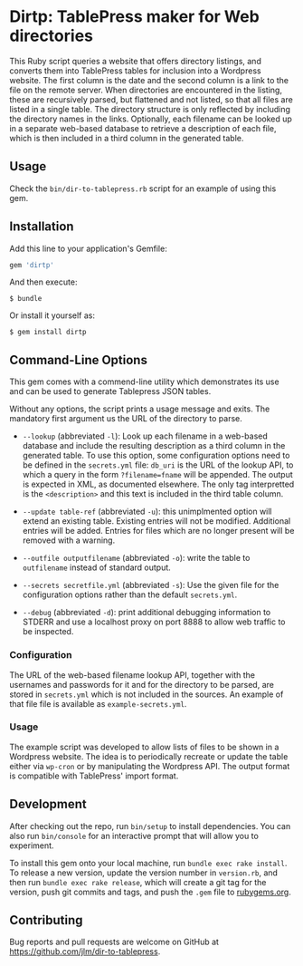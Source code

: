 # Dirtp: TablePress maker for Web directories


This Ruby script queries a website that offers directory listings, and converts them into TablePress tables
for inclusion into a Wordpress website.  The first column is the date and the second column is a link to the
file on the remote server.  When directories are encountered in the listing, these are recursively
parsed, but flattened and not listed, so that all files are listed in a single table. The directory structure
is only reflected by including the directory names in the links.
Optionally, each filename can be looked up in a separate web-based database to retrieve a description of each
file, which is then included in a third column in the generated table.

## Usage

Check the `bin/dir-to-tablepress.rb` script for an example of using this gem.

## Installation

Add this line to your application's Gemfile:

```ruby
gem 'dirtp'
```

And then execute:

    $ bundle

Or install it yourself as:

    $ gem install dirtp

## Command-Line Options
This gem comes with a commend-line utility which demonstrates its use and can be used
to generate Tablepress JSON tables.

Without any options, the script prints a usage message and exits.  The mandatory first argument us the URL of the
directory to parse.  
* `--lookup`  (abbreviated `-l`): Look up each filename in a web-based database and include the resulting description
  as a third column in the generated table.  To use this option, some configuration options need to be defined
  in the `secrets.yml` file: `db_uri` is the URL of the lookup API, to which a query in the form `?filename=fname`
  will be appended.  The output is expected in XML, as documented elsewhere.  The only tag interpretted is the
  `<description>` and this text is included in the third table column.
  
* `--update table-ref` (abbreviated `-u`): this unimplmented option will extend an existing table.  Existing
  entries will not be modified.  Additional entries will be added. Entries for files which are no longer present
  will be removed with a warning.
* `--outfile outputfilename` (abbreviated `-o`): write the table to `outfilename` instead of standard output.
* `--secrets secretfile.yml` (abbreviated `-s`): Use the given file for the configuration options rather than the
  default `secrets.yml`. 
* `--debug`  (abbreviated `-d`): print additional debugging information to STDERR and use a localhost proxy on port
  8888 to allow web traffic to be inspected.

### Configuration
The URL of the web-based filename lookup API, together with the usernames
and passwords for it and for the directory to be parsed, are stored in `secrets.yml` which is not included
in the sources.  An example of that file file is available as `example-secrets.yml`.

### Usage
The example script was developed to allow lists of files to be shown in a Wordpress website.  The idea is to periodically
recreate or update the table either via `wp-cron` or by manipulating the Wordpress API.  The output format is
compatible with TablePress' import format.


## Development

After checking out the repo, run `bin/setup` to install dependencies. You can also run `bin/console` for an interactive prompt that will allow you to experiment.

To install this gem onto your local machine, run `bundle exec rake install`. To release a new version, update the version number in `version.rb`, and then run `bundle exec rake release`, which will create a git tag for the version, push git commits and tags, and push the `.gem` file to [rubygems.org](https://rubygems.org).

## Contributing

Bug reports and pull requests are welcome on GitHub at https://github.com/jlm/dir-to-tablepress.
